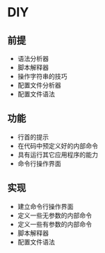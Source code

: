 # DIY

## 前提
* 语法分析器
* 脚本解释器
* 操作字符串的技巧
* 配置文件分析器
* 配置文件语法

## 功能
* 行首的提示
* 在代码中预定义好的内部命令
* 具有运行其它应用程序的能力
* 命令行操作界面

## 实现
* 建立命令行操作界面
* 定义一些无参数的内部命令
* 定义一些有参数的内部命令
* 脚本解释器
* 配置文件语法
